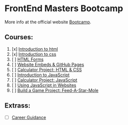 # FrontEnd Masters Bootcamp

More info at the official website [Bootcamp](https://frontendmasters.com/bootcamp/).

## Courses:

1. [x] [Introduction to html](https://frontendmasters.com/bootcamp/introduction-html/)
2. [x] [Introduction to css](https://frontendmasters.com/bootcamp/introduction-css/)
3. [ ] [HTML Forms](https://frontendmasters.com/bootcamp/html-forms/)
4. [ ] [Website Embeds & GitHub Pages](https://frontendmasters.com/bootcamp/embeds-github-pages/)
5. [ ] [Calculator Project: HTML & CSS](https://frontendmasters.com/bootcamp/calculator-html-css/)
6. [ ] [Introduction to JavaScript](https://frontendmasters.com/bootcamp/introduction-javascript/)
7. [ ] [Calculator Project: JavaScript](https://frontendmasters.com/bootcamp/calculator-javascript/)
8. [ ] [Using JavaScript in Websites](https://frontendmasters.com/bootcamp/javascript-in-websites/)
9. [ ] [Build a Game Project: Feed-A-Star-Mole](https://frontendmasters.com/bootcamp/web-game-project/)

## Extrass:

- [ ] [Career Guidance](https://frontendmasters.com/bootcamp/career-guidance/)
